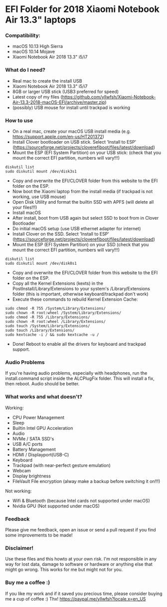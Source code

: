 # EFI Folder for 2018 Xiaomi Notebook Air 13.3" laptops
### Compatibility:
* macOS 10.13 High Sierra
* macOS 10.14 Mojave
* Xiaomi Notebook Air 2018 13.3" i5/i7

### What do I need?
* Real mac to create the install USB
* Xiaomi Notebook Air 2018 13.3" i5/i7
* 8GB or larger USB stick (USB3 preferred for speed)
* Latest copy of my files (https://github.com/yllwfsh/Xiaomi-Notebook-Air-13.3-2018-macOS-EFI/archive/master.zip)
* (possibly) USB mouse for install until trackpad is working

### How to use
* On a real mac, create your macOS USB install media (e.g. https://support.apple.com/en-us/HT201372)
* Install Clover bootloader on USB stick. Select 'Install to ESP' (https://sourceforge.net/projects/cloverefiboot/files/latest/download)
* Mount the ESP (EFI System Partition) on your USB stick: (check that you mount the correct EFI partition, numbers will vary!!!)

```
diskutil list
sudo diskutil mount /dev/disk3s1
```
* Copy and overwrite the EFI/CLOVER folder from this website to the EFI folder on the ESP.
* Now boot the Xiaomi laptop from the install media (if trackpad is not working, use USB mouse)
* Open Disk Utility and format the builtin SSD with APFS (will delete all your files!!!)
* Install macOS 
* After install, boot from USB again but select SSD to boot from in Clover Bootloader
* Do initial macOS setup (use USB ethernet adapter for internet)
* Install Clover on the SSD. Select 'Install to ESP' (https://sourceforge.net/projects/cloverefiboot/files/latest/download)
* Mount the ESP (EFI System Partition) on your SSD (check that you mount the correct EFI partition, numbers will vary!!!)

```
diskutil list
sudo diskutil mount /dev/disk0s1
```
* Copy and overwrite the EFI/CLOVER folder from this website to the EFI folder on the ESP.
* Copy all the Kernel Extensions (kexts) in the PostInstall/Library/Extensions to your system's /Library/Extensions folder (this is important, otherwise keyboard/trackpad don't work)
* Execute these commands to rebuild Kernel Extension Cache:

```
sudo chmod -R 755 /System/Library/Extensions/
sudo chown -R root:wheel /System/Library/Extensions/
sudo chmod -R 755 /Library/Extensions/
sudo chown -R root:wheel /Library/Extensions/
sudo touch /System/Library/Extensions/
sudo touch /Library/Extensions/
sudo kextcache -i / && sudo kextcache -u /
```
* Done! Reboot to enable all the drivers for keyboard and trackpad support.

### Audio Problems
If you're having audio problems, especially with headphones, run the install.command script inside the ALCPlugFix folder. This will install a fix, then reboot. Audio should be better.

### What works and what doesn't?
Working:
* CPU Power Management
* Sleep
* Builtin Intel GPU Acceleration
* Audio
* NVMe / SATA SSD's
* USB A/C ports
* Battery Management
* HDMI / Displayport(USB-C)
* Keyboard
* Trackpad (with near-perfect gesture emulation)
* Webcam
* Display brightness
* FileVault File encryption (alway make a backup before switching it on!!!)

Not working:
* Wifi & Bluetooth (because Intel cards not supported under macOS)
* Nvidia GPU (Not supported under macOS)

### Feedback
Please give me feedback, open an issue or send a pull request if you find some improvements to be made!

### Disclaimer!
Use these files and this howto at your own risk. I'm not responsible in any way for lost data, damage to software or hardware or anything else that might go wrong. This works for me but might not for you.

### Buy me a coffee :)
If you like my work and if it saved you precious time, please consider buying me a cup of coffee :) Thx!
https://paypal.me/yllwfsh?locale.x=en_US
